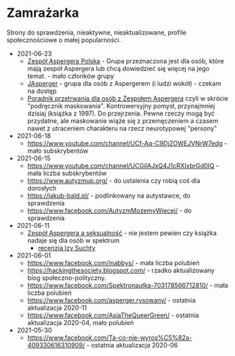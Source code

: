 Zamrażarka
===

Strony do sprawdzenia, nieaktywne, nieaktualizowane, profile społecznościowe o małej popularności.

- 2021-06-23
  - [Zespół Aspergera Polska](https://www.facebook.com/groups/AspergerPolska/) - Grupa przeznaczona jest dla osób, które
      mają zespół Aspergera lub chcą dowiedzieć się więcej na jego temat. - mało członków grupy
  - [JAsperger](https://www.facebook.com/groups/2518801461690163/) - grupa dla osób z Aspergerem (i ludzi wokół) - czekam na dostęp
  - [Poradnik przetrwania dla osób z Zespołem Aspergera](http://niegrzecznedzieci.org.pl/asperger/specjalnie-dla-doroslych-z-zespolem-aspergera/poradnik-przetrwania-dla-osob-z-zespolem-aspergera/) czyli w skrócie "podręcznik maskowania". Kontrowersyjny pomysł, przynajmniej dzisiaj (książka z 1997). Do przejrzenia. Pewne rzeczy mogą być przydatne, ale maskowanie wiąże się z przemęczeniem a czasem nawet z utraceniem charakteru na rzecz neurotypowej "persony"
- 2021-06-18
  - https://www.youtube.com/channel/UCf-Aq-C9DjZOWEJVNrW7edg - mało subskrybentów
- 2021-06-15
  - https://www.youtube.com/channel/UCGilAJxQ4J1cRXIxbrGd0IQ - mała liczba subskrybentów
  - https://www.autyzmup.org/ - do ustalenia czy robią coś dla dorosłych
  - https://jakub-bald.pl/ - podlinkowany na autystawce, do sprawdzenia
  - https://www.facebook.com/AutyzmMozemyWiecej/ - do sprawdzenia
- 2021-06-11
  - [Zespół Aspergera a seksualność](https://we.pl/pl/p/Zespol-Aspergera-a-seksualnosc.-Od-dojrzewania-poprzez-doroslosc/757) - nie jestem pewien czy książka nadaje się dla osób w spektrum
    - [recenzja Izy Suchty](https://www.instagram.com/p/CLbsOkTnumL/)
- 2021-06-01
  - https://www.facebook.com/inabbys/ - mała liczba polubień
  - https://hackingthesociety.blogspot.com/ - rzadko aktualizowany blog społeczno-polityczny.
  - https://www.facebook.com/Spektronautka-703178566712810/ - mała liczba polubień
  - https://www.facebook.com/asperger.rysowany/ - ostatnia aktualizacja 2020-11
  - https://www.facebook.com/AsiaTheQueerGreen/ - ostatnia aktualizacja 2020-04, mało polubień
- 2021-05-30
  - https://www.facebook.com/Ta-co-nie-wyros%C5%82a-409330616310909/ - ostatnia aktualizacja 2020-06

